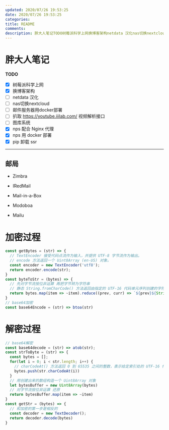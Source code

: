 ```yaml
---
updated: 2020/07/26 19:53:25
date: 2020/07/26 19:53:25
categories: 
title: README
comments: 
description: 胖大人笔记TODO树莓派科学上网换博客架构netdata 汉化nas切换nextcloud邮件服务器用docker部署扒取 https //youtube.iiilab.com/ 视频解析接口图库系统nps 配合 Nginx 代理nps 用 docker 部署pip 卸载 ssr邮局
---
```

# 胖大人笔记



**TODO**

- [x] 树莓派科学上网
- [x] 换博客架构
- [ ] netdata 汉化
- [ ] nas切换nextcloud
- [ ] 邮件服务器用docker部署
- [ ] 扒取 https://youtube.iiilab.com/ 视频解析接口
- [ ] 图库系统
- [x] nps 配合 Nginx 代理
- [x] nps 用 docker 部署
- [x] pip 卸载 ssr

----

## 邮局

- Zimbra
- IRedMail
- Mail-in-a-Box
- Modoboa

- Mailu


# 加密过程

```js
const getBytes = (str) => {
  // TextEncoder 接受代码点流作为输入，并提供 UTF-8 字节流作为输出。
  // encode 方法返回一个 Uint8Array (en-US) 对象。
  const encoder = new TextEncoder('utf8');
  return encoder.encode(str);
}
const byteToStr = (bytes) => {
  // 先对字节流按位非运算 再把字节转为字符串
  // 静态 String.fromCharCode() 方法返回由指定的 UTF-16 代码单元序列创建的字符串。
  return bytes.map(item => ~item).reduce((prev, curr) => `${prev}${String.fromCharCode(curr)}`, '')
}
// base64加密
const base64Encode = (str) => btoa(str)
```

# 解密过程

```js
// base64解密
const base64decode = (str) => atob(str);
const strToByte = (str) => {
  const bytes = [];
  for(let i = 0; i < str.length; i++) {
    // charCodeAt() 方法返回 0 到 65535 之间的整数，表示给定索引处的 UTF-16 代码单元
    bytes.push(str.charCodeAt(i))
  }
  // 用创建出来的数组构造一个 Uint8Array 对象
  let bytesBuffer = new Uint8Array(bytes)
  // 对字节流按位非运算 还原
  return bytesBuffer.map(item => ~item)
}
const getStr = (bytes) => {
  // 和加密的第一步是相反的
  const decoder = new TextDecoder();
  return decoder.decode(bytes)
}
```
